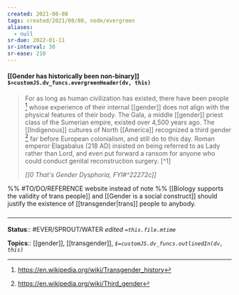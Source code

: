 ```yaml
---
created: 2021-08-08
tags: created/2021/08/08, node/evergreen
aliases:
  - null
sr-due: 2022-01-11
sr-interval: 30
sr-ease: 210
---
```


#### [[Gender has historically been non-binary]] `$=customJS.dv_funcs.evergreenHeader(dv, this)`

> For as long as human civilization has existed, there have been people [^2] whose experience of their internal [[gender]] does not align with the physical features of their body. The Gala, a middle [[gender]] priest class of the Sumerian empire, existed over 4,500 years ago. The [[Indigenous]] cultures of North [[America]] recognized a third gender [^3] far before European colonialism, and still do to this day. Roman emperor Elagabalus (218 AD) insisted on being referred to as Lady rather than Lord, and even put forward a ransom for anyone who could conduct genital reconstruction surgery. [^1]
>
> <cite>[[0 That's Gender Dysphoria, FYI#^22272c]]</cite>

%% 
#TO/DO/REFERENCE website instead of note
%%
[[Biology supports the validity of trans people]] and [[Gender is a social construct]] should justify the existence of [[transgender|trans]] people to anybody.
### <hr class="footnote"/>

**Status**:: #EVER/SPROUT/WATER 
*edited `=this.file.mtime`*

**Topics**:: [[gender]], [[transgender]],
*`$=customJS.dv_funcs.outlinedIn(dv, this)`*

[^2]: https://en.wikipedia.org/wiki/Transgender_history
[^3]: https://en.wikipedia.org/wiki/Third_gender